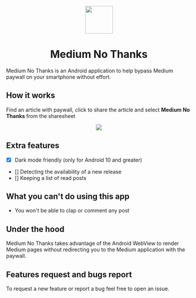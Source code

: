 <p align="center">
  <img src="https://github.com/a-chris/medium-no-thanks/blob/master/readme/logo.png" width="75" height="75"/>
</p>

<h1 align="center">Medium No Thanks</h1>

Medium No Thanks is an Android application to help bypass Medium paywall on your smartphone without effort.

## How it works

Find an article with paywall, click to share the article and select **Medium No Thanks** from the sharesheet

<p align="center">
  <img src="https://github.com/a-chris/medium-no-thanks/blob/master/readme/sample.gif" />
</p>

## Extra features

- [x] Dark mode friendly (only for Android 10 and greater)
- [] Detecting the availability of a new release
- [] Keeping a list of read posts

## What you can't do using this app
* You won't be able to clap or comment any post

## Under the hood

Medium No Thanks takes advantage of the Android WebView to render Medium pages without redirecting you to the Medium application with the paywall.

## Features request and bugs report
To request a new feature or report a bug feel free to open an issue.

